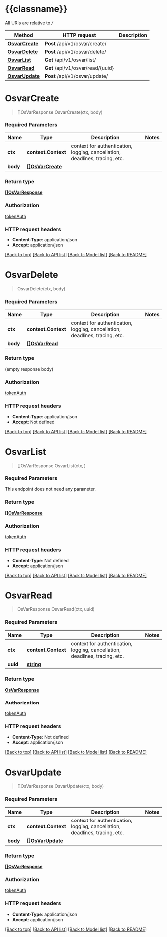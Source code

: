 # {{classname}}

All URIs are relative to */*

Method | HTTP request | Description
------------- | ------------- | -------------
[**OsvarCreate**](OsvarApi.md#OsvarCreate) | **Post** /api/v1/osvar/create/ | 
[**OsvarDelete**](OsvarApi.md#OsvarDelete) | **Post** /api/v1/osvar/delete/ | 
[**OsvarList**](OsvarApi.md#OsvarList) | **Get** /api/v1/osvar/list/ | 
[**OsvarRead**](OsvarApi.md#OsvarRead) | **Get** /api/v1/osvar/read/{uuid} | 
[**OsvarUpdate**](OsvarApi.md#OsvarUpdate) | **Post** /api/v1/osvar/update/ | 

# **OsvarCreate**
> []OsVarResponse OsvarCreate(ctx, body)


### Required Parameters

Name | Type | Description  | Notes
------------- | ------------- | ------------- | -------------
 **ctx** | **context.Context** | context for authentication, logging, cancellation, deadlines, tracing, etc.
  **body** | [**[]OsVarCreate**](OSVarCreate.md)|  | 

### Return type

[**[]OsVarResponse**](OSVarResponse.md)

### Authorization

[tokenAuth](../README.md#tokenAuth)

### HTTP request headers

 - **Content-Type**: application/json
 - **Accept**: application/json

[[Back to top]](#) [[Back to API list]](../README.md#documentation-for-api-endpoints) [[Back to Model list]](../README.md#documentation-for-models) [[Back to README]](../README.md)

# **OsvarDelete**
> OsvarDelete(ctx, body)


### Required Parameters

Name | Type | Description  | Notes
------------- | ------------- | ------------- | -------------
 **ctx** | **context.Context** | context for authentication, logging, cancellation, deadlines, tracing, etc.
  **body** | [**[]OsVarRead**](OSVarRead.md)|  | 

### Return type

 (empty response body)

### Authorization

[tokenAuth](../README.md#tokenAuth)

### HTTP request headers

 - **Content-Type**: application/json
 - **Accept**: Not defined

[[Back to top]](#) [[Back to API list]](../README.md#documentation-for-api-endpoints) [[Back to Model list]](../README.md#documentation-for-models) [[Back to README]](../README.md)

# **OsvarList**
> []OsVarResponse OsvarList(ctx, )


### Required Parameters
This endpoint does not need any parameter.

### Return type

[**[]OsVarResponse**](OSVarResponse.md)

### Authorization

[tokenAuth](../README.md#tokenAuth)

### HTTP request headers

 - **Content-Type**: Not defined
 - **Accept**: application/json

[[Back to top]](#) [[Back to API list]](../README.md#documentation-for-api-endpoints) [[Back to Model list]](../README.md#documentation-for-models) [[Back to README]](../README.md)

# **OsvarRead**
> OsVarResponse OsvarRead(ctx, uuid)


### Required Parameters

Name | Type | Description  | Notes
------------- | ------------- | ------------- | -------------
 **ctx** | **context.Context** | context for authentication, logging, cancellation, deadlines, tracing, etc.
  **uuid** | [**string**](.md)|  | 

### Return type

[**OsVarResponse**](OSVarResponse.md)

### Authorization

[tokenAuth](../README.md#tokenAuth)

### HTTP request headers

 - **Content-Type**: Not defined
 - **Accept**: application/json

[[Back to top]](#) [[Back to API list]](../README.md#documentation-for-api-endpoints) [[Back to Model list]](../README.md#documentation-for-models) [[Back to README]](../README.md)

# **OsvarUpdate**
> []OsVarResponse OsvarUpdate(ctx, body)


### Required Parameters

Name | Type | Description  | Notes
------------- | ------------- | ------------- | -------------
 **ctx** | **context.Context** | context for authentication, logging, cancellation, deadlines, tracing, etc.
  **body** | [**[]OsVarUpdate**](OSVarUpdate.md)|  | 

### Return type

[**[]OsVarResponse**](OSVarResponse.md)

### Authorization

[tokenAuth](../README.md#tokenAuth)

### HTTP request headers

 - **Content-Type**: application/json
 - **Accept**: application/json

[[Back to top]](#) [[Back to API list]](../README.md#documentation-for-api-endpoints) [[Back to Model list]](../README.md#documentation-for-models) [[Back to README]](../README.md)

